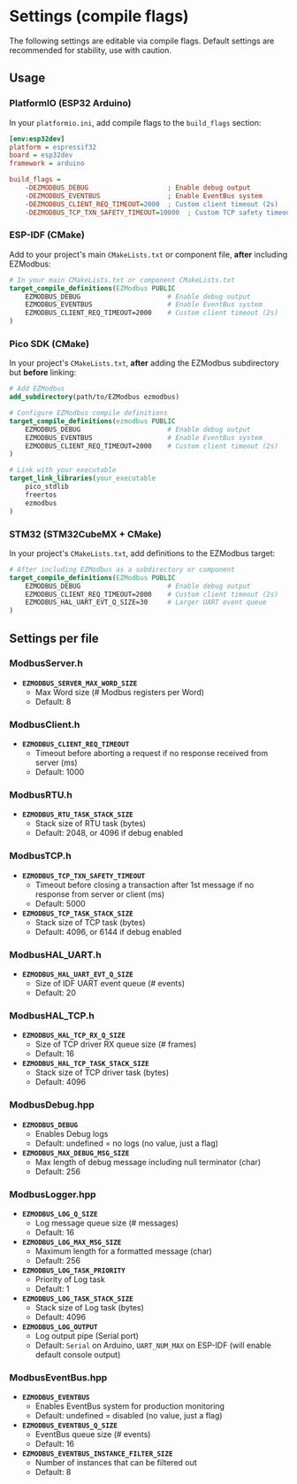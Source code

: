 # Settings (compile flags)

The following settings are editable via compile flags. Default settings are recommended for stability, use with caution.

## Usage

### PlatformIO (ESP32 Arduino)

In your `platformio.ini`, add compile flags to the `build_flags` section:

```ini
[env:esp32dev]
platform = espressif32
board = esp32dev
framework = arduino

build_flags =
    -DEZMODBUS_DEBUG                    ; Enable debug output
    -DEZMODBUS_EVENTBUS                 ; Enable EventBus system
    -DEZMODBUS_CLIENT_REQ_TIMEOUT=2000  ; Custom client timeout (2s)
    -DEZMODBUS_TCP_TXN_SAFETY_TIMEOUT=10000  ; Custom TCP safety timeout (10s)
```

### ESP-IDF (CMake)

Add to your project's main `CMakeLists.txt` or component file, **after** including EZModbus:

```cmake
# In your main CMakeLists.txt or component CMakeLists.txt
target_compile_definitions(EZModbus PUBLIC
    EZMODBUS_DEBUG                      # Enable debug output
    EZMODBUS_EVENTBUS                   # Enable EventBus system
    EZMODBUS_CLIENT_REQ_TIMEOUT=2000    # Custom client timeout (2s)
)
```

### Pico SDK (CMake)

In your project's `CMakeLists.txt`, **after** adding the EZModbus subdirectory but **before** linking:

```cmake
# Add EZModbus
add_subdirectory(path/to/EZModbus ezmodbus)

# Configure EZModbus compile definitions
target_compile_definitions(ezmodbus PUBLIC 
    EZMODBUS_DEBUG                      # Enable debug output
    EZMODBUS_EVENTBUS                   # Enable EventBus system
    EZMODBUS_CLIENT_REQ_TIMEOUT=2000    # Custom client timeout (2s)
)

# Link with your executable
target_link_libraries(your_executable
    pico_stdlib
    freertos
    ezmodbus
)
```

### STM32 (STM32CubeMX + CMake)

In your project's `CMakeLists.txt`, add definitions to the EZModbus target:

```cmake
# After including EZModbus as a subdirectory or component
target_compile_definitions(EZModbus PUBLIC
    EZMODBUS_DEBUG                      # Enable debug output  
    EZMODBUS_CLIENT_REQ_TIMEOUT=2000    # Custom client timeout (2s)
    EZMODBUS_HAL_UART_EVT_Q_SIZE=30     # Larger UART event queue
)
```

## Settings per file

### ModbusServer.h

* **`EZMODBUS_SERVER_MAX_WORD_SIZE`**
    * Max Word size (# Modbus registers per Word)
    * Default: 8

### ModbusClient.h

* **`EZMODBUS_CLIENT_REQ_TIMEOUT`**
    * Timeout before aborting a request if no response received from server (ms)
    * Default: 1000

### ModbusRTU.h

* **`EZMODBUS_RTU_TASK_STACK_SIZE`**
    * Stack size of RTU task (bytes)
    * Default: 2048, or 4096 if debug enabled

### ModbusTCP.h

* **`EZMODBUS_TCP_TXN_SAFETY_TIMEOUT`**
    * Timeout before closing a transaction after 1st message if no response from server or client (ms)
    * Default: 5000
* **`EZMODBUS_TCP_TASK_STACK_SIZE`**
    * Stack size of TCP task (bytes)
    * Default: 4096, or 6144 if debug enabled

### ModbusHAL_UART.h

* **`EZMODBUS_HAL_UART_EVT_Q_SIZE`**
    * Size of IDF UART event queue (# events)
    * Default: 20

### ModbusHAL_TCP.h

* **`EZMODBUS_HAL_TCP_RX_Q_SIZE`**
    * Size of TCP driver RX queue size (# frames)
    * Default: 16
* **`EZMODBUS_HAL_TCP_TASK_STACK_SIZE`**
    * Stack size of TCP driver task (bytes)
    * Default: 4096

### ModbusDebug.hpp

* **`EZMODBUS_DEBUG`**
    * Enables Debug logs
    * Default: undefined = no logs (no value, just a flag)
* **`EZMODBUS_MAX_DEBUG_MSG_SIZE`**
    * Max length of debug message including null terminator (char)
    * Default: 256

### ModbusLogger.hpp

* **`EZMODBUS_LOG_Q_SIZE`**
    * Log message queue size (# messages)
    * Default: 16
* **`EZMODBUS_LOG_MAX_MSG_SIZE`**
    * Maximum length for a formatted message (char)
    * Default: 256
* **`EZMODBUS_LOG_TASK_PRIORITY`**
    * Priority of Log task
    * Default: 1
* **`EZMODBUS_LOG_TASK_STACK_SIZE`**
    * Stack size of Log task (bytes)
    * Default: 4096
* **`EZMODBUS_LOG_OUTPUT`**
    * Log output pipe (Serial port)
    * Default: `Serial` on Arduino, `UART_NUM_MAX` on ESP-IDF (will enable default console output)

### ModbusEventBus.hpp

* **`EZMODBUS_EVENTBUS`**
    * Enables EventBus system for production monitoring
    * Default: undefined = disabled (no value, just a flag)
* **`EZMODBUS_EVENTBUS_Q_SIZE`**
    * EventBus queue size (# events)
    * Default: 16
* **`EZMODBUS_EVENTBUS_INSTANCE_FILTER_SIZE`**
    * Number of instances that can be filtered out
    * Default: 8

